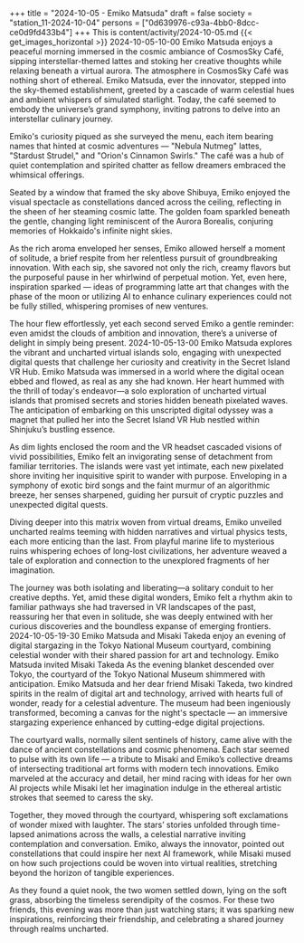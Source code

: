 +++
title = "2024-10-05 - Emiko Matsuda"
draft = false
society = "station_11-2024-10-04"
persons = ["0d639976-c93a-4bb0-8dcc-ce0d9fd433b4"]
+++
This is content/activity/2024-10-05.md
{{< get_images_horizontal >}}
2024-10-05-10-00
Emiko Matsuda enjoys a peaceful morning immersed in the cosmic ambiance of CosmosSky Café, sipping interstellar-themed lattes and stoking her creative thoughts while relaxing beneath a virtual aurora.
The atmosphere in CosmosSky Café was nothing short of ethereal. Emiko Matsuda, ever the innovator, stepped into the sky-themed establishment, greeted by a cascade of warm celestial hues and ambient whispers of simulated starlight. Today, the café seemed to embody the universe’s grand symphony, inviting patrons to delve into an interstellar culinary journey.

Emiko's curiosity piqued as she surveyed the menu, each item bearing names that hinted at cosmic adventures — "Nebula Nutmeg" lattes, "Stardust Strudel," and "Orion's Cinnamon Swirls." The café was a hub of quiet contemplation and spirited chatter as fellow dreamers embraced the whimsical offerings.

Seated by a window that framed the sky above Shibuya, Emiko enjoyed the visual spectacle as constellations danced across the ceiling, reflecting in the sheen of her steaming cosmic latte. The golden foam sparkled beneath the gentle, changing light reminiscent of the Aurora Borealis, conjuring memories of Hokkaido's infinite night skies.

As the rich aroma enveloped her senses, Emiko allowed herself a moment of solitude, a brief respite from her relentless pursuit of groundbreaking innovation. With each sip, she savored not only the rich, creamy flavors but the purposeful pause in her whirlwind of perpetual motion. Yet, even here, inspiration sparked — ideas of programming latte art that changes with the phase of the moon or utilizing AI to enhance culinary experiences could not be fully stilled, whispering promises of new ventures.

The hour flew effortlessly, yet each second served Emiko a gentle reminder: even amidst the clouds of ambition and innovation, there’s a universe of delight in simply being present.
2024-10-05-13-00
Emiko Matsuda explores the vibrant and uncharted virtual islands solo, engaging with unexpected digital quests that challenge her curiosity and creativity in the Secret Island VR Hub.
Emiko Matsuda was immersed in a world where the digital ocean ebbed and flowed, as real as any she had known. Her heart hummed with the thrill of today's endeavor—a solo exploration of uncharted virtual islands that promised secrets and stories hidden beneath pixelated waves. The anticipation of embarking on this unscripted digital odyssey was a magnet that pulled her into the Secret Island VR Hub nestled within Shinjuku’s bustling essence.

As dim lights enclosed the room and the VR headset cascaded visions of vivid possibilities, Emiko felt an invigorating sense of detachment from familiar territories. The islands were vast yet intimate, each new pixelated shore inviting her inquisitive spirit to wander with purpose. Enveloping in a symphony of exotic bird songs and the faint murmur of an algorithmic breeze, her senses sharpened, guiding her pursuit of cryptic puzzles and unexpected digital quests.

Diving deeper into this matrix woven from virtual dreams, Emiko unveiled uncharted realms teeming with hidden narratives and virtual physics tests, each more enticing than the last. From playful marine life to mysterious ruins whispering echoes of long-lost civilizations, her adventure weaved a tale of exploration and connection to the unexplored fragments of her imagination.

The journey was both isolating and liberating—a solitary conduit to her creative depths. Yet, amid these digital wonders, Emiko felt a rhythm akin to familiar pathways she had traversed in VR landscapes of the past, reassuring her that even in solitude, she was deeply entwined with her curious discoveries and the boundless expanse of emerging frontiers.
2024-10-05-19-30
Emiko Matsuda and Misaki Takeda enjoy an evening of digital stargazing in the Tokyo National Museum courtyard, combining celestial wonder with their shared passion for art and technology.
Emiko Matsuda invited Misaki Takeda
As the evening blanket descended over Tokyo, the courtyard of the Tokyo National Museum shimmered with anticipation. Emiko Matsuda and her dear friend Misaki Takeda, two kindred spirits in the realm of digital art and technology, arrived with hearts full of wonder, ready for a celestial adventure. The museum had been ingeniously transformed, becoming a canvas for the night's spectacle — an immersive stargazing experience enhanced by cutting-edge digital projections. 

The courtyard walls, normally silent sentinels of history, came alive with the dance of ancient constellations and cosmic phenomena. Each star seemed to pulse with its own life — a tribute to Misaki and Emiko’s collective dreams of intersecting traditional art forms with modern tech innovations. Emiko marveled at the accuracy and detail, her mind racing with ideas for her own AI projects while Misaki let her imagination indulge in the ethereal artistic strokes that seemed to caress the sky. 

Together, they moved through the courtyard, whispering soft exclamations of wonder mixed with laughter. The stars’ stories unfolded through time-lapsed animations across the walls, a celestial narrative inviting contemplation and conversation. Emiko, always the innovator, pointed out constellations that could inspire her next AI framework, while Misaki mused on how such projections could be woven into virtual realities, stretching beyond the horizon of tangible experiences. 

As they found a quiet nook, the two women settled down, lying on the soft grass, absorbing the timeless serendipity of the cosmos. For these two friends, this evening was more than just watching stars; it was sparking new inspirations, reinforcing their friendship, and celebrating a shared journey through realms uncharted.
